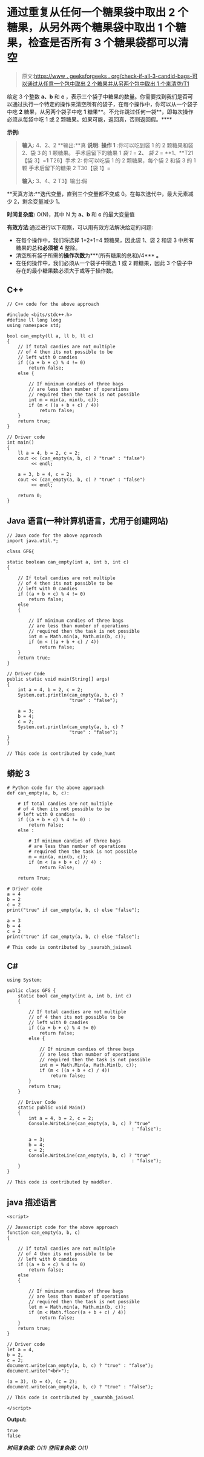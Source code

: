 # 通过重复从任何一个糖果袋中取出 2 个糖果，从另外两个糖果袋中取出 1 个糖果，检查是否所有 3 个糖果袋都可以清空

> 原文:[https://www . geeksforgeeks . org/check-if-all-3-candid-bags-可以通过从任意一个包中取出 2 个糖果并从另两个包中取出 1 个来清空/T1](https://www.geeksforgeeks.org/check-if-all-3-candy-bags-can-be-emptied-by-removing-2-candies-from-any-one-bag-and-1-from-the-other-two-repeatedly/)

给定 3 个整数 **a、b** 和 **c** ，表示三个袋子中糖果的数量。你需要找到我们是否可以通过执行一个特定的操作来清空所有的袋子，在每个操作中，你可以从一个袋子中吃 **2** 糖果，从另两个袋子中吃 **1** 糖果**。不允许跳过任何一袋**，即每次操作必须从每袋中吃 1 或 2 颗糖果。如果可能，返回真，否则返回假。****

**示例:**

> **输入:** 4、2、2
> **输出:**真
> **说明:**
> **操作 1** :你可以吃到袋 1 的 2 颗糖果和袋 2、袋 3 的 1 颗糖果。
> 手术后留下的糖果 1
> *袋 1* = **2、** *袋 2* = **1、**T21【袋 3】=**1**
> T26】手术 2: 你可以吃袋 1 的 2 颗糖果，每个袋 2 和袋 3 的 1 颗
> 手术后留下的糖果 2
> T30【袋 1】=
> 
> **输入:** 3、4、2
> T3】输出:假

**天真方法:**迭代变量，直到三个变量都不变成 0。在每次迭代中，最大元素减少 2，剩余变量减少 1。

**时间复杂度:** O(N)，其中 N 为 **a、b** 和 **c** 的最大变量值

**有效方法**:通过进行以下观察，可以用有效方法解决给定的问题:

*   在每个操作中，我们将选择 1+2+1=4 颗糖果，因此袋 1、袋 2 和袋 3 中所有糖果的总和**必须被 4** 整除。
*   清空所有袋子所需的**操作次数**为***(所有糖果的总和)/4*** **。**
*   在任何操作中，我们必须从一个袋子中挑选 1 或 2 颗糖果，因此 3 个袋子中存在的最小糖果数必须大于或等于操作数。

## C++

```
// C++ code for the above approach

#include <bits/stdc++.h>
#define ll long long
using namespace std;

bool can_empty(ll a, ll b, ll c)
{
    // If total candies are not multiple
    // of 4 then its not possible to be
    // left with 0 candies
    if ((a + b + c) % 4 != 0)
        return false;
    else {

        // If minimum candies of three bags
        // are less than number of operations
        // required then the task is not possible
        int m = min(a, min(b, c));
        if (m < ((a + b + c) / 4))
            return false;
    }
    return true;
}

// Driver code
int main()
{
    ll a = 4, b = 2, c = 2;
    cout << (can_empty(a, b, c) ? "true" : "false")
         << endl;

    a = 3, b = 4, c = 2;
    cout << (can_empty(a, b, c) ? "true" : "false")
         << endl;

    return 0;
}
```

## Java 语言(一种计算机语言，尤用于创建网站)

```
// Java code for the above approach
import java.util.*;

class GFG{

static boolean can_empty(int a, int b, int c)
{

    // If total candies are not multiple
    // of 4 then its not possible to be
    // left with 0 candies
    if ((a + b + c) % 4 != 0)
        return false;
    else
    {

        // If minimum candies of three bags
        // are less than number of operations
        // required then the task is not possible
        int m = Math.min(a, Math.min(b, c));
        if (m < ((a + b + c) / 4))
            return false;
    }
    return true;
}

// Driver Code
public static void main(String[] args)
{
    int a = 4, b = 2, c = 2;
    System.out.println(can_empty(a, b, c) ?
                       "true" : "false");

    a = 3;
    b = 4;
    c = 2;
    System.out.println(can_empty(a, b, c) ?
                       "true" : "false");
}
}

// This code is contributed by code_hunt
```

## 蟒蛇 3

```
# Python code for the above approach
def can_empty(a, b, c):

    # If total candies are not multiple
    # of 4 then its not possible to be
    # left with 0 candies
    if ((a + b + c) % 4 != 0) :
        return False;
    else :

        # If minimum candies of three bags
        # are less than number of operations
        # required then the task is not possible
        m = min(a, min(b, c));
        if (m < (a + b + c) // 4) :
            return False;

    return True;

# Driver code
a = 4
b = 2
c = 2
print("true" if can_empty(a, b, c) else "false");

a = 3
b = 4
c = 2
print("true" if can_empty(a, b, c) else "false");

# This code is contributed by _saurabh_jaiswal
```

## C#

```
using System;

public class GFG {
    static bool can_empty(int a, int b, int c)
    {

        // If total candies are not multiple
        // of 4 then its not possible to be
        // left with 0 candies
        if ((a + b + c) % 4 != 0)
            return false;
        else {

            // If minimum candies of three bags
            // are less than number of operations
            // required then the task is not possible
            int m = Math.Min(a, Math.Min(b, c));
            if (m < ((a + b + c) / 4))
                return false;
        }
        return true;
    }

    // Driver Code
    static public void Main()
    {
        int a = 4, b = 2, c = 2;
        Console.WriteLine(can_empty(a, b, c) ? "true"
                                              : "false");

        a = 3;
        b = 4;
        c = 2;
        Console.WriteLine(can_empty(a, b, c) ? "true"
                                              : "false");
    }
}

// This code is contributed by maddler.
```

## java 描述语言

```
<script>

// Javascript code for the above approach
function can_empty(a, b, c)
{

    // If total candies are not multiple
    // of 4 then its not possible to be
    // left with 0 candies
    if ((a + b + c) % 4 != 0)
        return false;
    else
    {

        // If minimum candies of three bags
        // are less than number of operations
        // required then the task is not possible
        let m = Math.min(a, Math.min(b, c));
        if (m < Math.floor((a + b + c) / 4))
            return false;
    }
    return true;
}

// Driver code
let a = 4,
b = 2,
c = 2;
document.write(can_empty(a, b, c) ? "true" : "false");
document.write("<br>");

(a = 3), (b = 4), (c = 2);
document.write(can_empty(a, b, c) ? "true" : "false");

// This code is contributed by _saurabh_jaiswal

</script>
```

**Output:** 

```
true
false
```

***时间复杂度:** O(1)*
***空间复杂度:** O(1)*